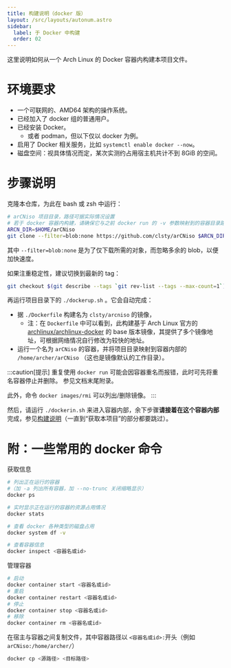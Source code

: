 ```yaml
---
title: 构建说明（docker 版）
layout: /src/layouts/autonum.astro
sidebar:
  label: 于 Docker 中构建
  order: 02
---
```


这里说明如何从一个 Arch Linux 的 Docker 容器内构建本项目文件。

# 环境要求

- 一个可联网的、AMD64 架构的操作系统。
- 已经加入了 docker 组的普通用户。
- 已经安装 Docker。
  - 或者 podman，但以下仅以 docker 为例。
- 启用了 Docker 相关服务，比如 `systemctl enable docker --now`。
- 磁盘空间：视具体情况而定，某次实测约占用宿主机共计不到 8GiB 的空间。

# 步骤说明

克隆本仓库，为此在 bash 或 zsh 中运行：
```bash
# arCNiso 项目目录，路径可据实际情况设置
# 若于 docker 容器内构建，请确保它与之前 docker run 的 -v 参数映射到的容器目录路径一致，默认不需要改动
ARCN_DIR=$HOME/arCNiso
git clone --filter=blob:none https://github.com/clsty/arCNiso $ARCN_DIR && cd $ARCN_DIR
```
其中 `--filter=blob:none` 是为了仅下载所需的对象，而忽略多余的 blob，以便加快速度。

如果注重稳定性，建议切换到最新的 tag：
```bash
git checkout $(git describe --tags `git rev-list --tags --max-count=1`)
```

再运行项目目录下的 `./dockerup.sh` 。它会自动完成：
- 据 `./Dockerfile` 构建名为 `clsty/arcniso` 的镜像，
  - 注：在 `Dockerfile` 中可以看到，此构建基于 Arch Linux 官方的 [archlinux/archlinux-docker](https://gitlab.archlinux.org/archlinux/archlinux-docker) 的 base 版本镜像，其提供了多个镜像地址，可根据网络情况自行修改为较快的地址。
- 运行一个名为 `arCNiso` 的容器，并将项目目录映射到容器内部的 `/home/archer/arCNiso` （这也是镜像默认的工作目录）。

:::caution[提示]
重复使用 `docker run` 可能会因容器重名而报错，此时可先将重名容器停止并删除。
参见文档末尾附录。

此外，命令 `docker images/rmi` 可以列出/删除镜像。
:::

然后，请运行 `./dockerin.sh` 来进入容器内部，余下步骤**请接着在这个容器内部**完成，参见[构建说明](/dev/build)（一直到“获取本项目”的部分都要跳过）。

# 附：一些常用的 docker 命令
获取信息
```bash
# 列出正在运行的容器
#（加 -a 列出所有容器，加 --no-trunc 关闭缩略显示）
docker ps

# 实时显示正在运行的容器的资源占用情况
docker stats

# 查看 docker 各种类型的磁盘占用
docker system df -v

# 查看容器信息
docker inspect <容器名或id>
```

管理容器
```bash
# 启动
docker container start <容器名或id>
# 重启
docker container restart <容器名或id>
# 停止
docker container stop <容器名或id>
# 移除
docker container rm <容器名或id>
```

在宿主与容器之间复制文件，其中容器路径以 `<容器名或id>:`开头（例如 `arCNiso:/home/archer/`）
```bash
docker cp <源路径> <目标路径>
```

